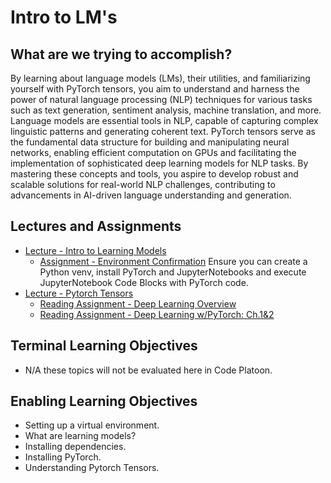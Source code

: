# Intro to LM's

## What are we trying to accomplish?

By learning about language models (LMs), their utilities, and familiarizing yourself with PyTorch tensors, you aim to understand and harness the power of natural language processing (NLP) techniques for various tasks such as text generation, sentiment analysis, machine translation, and more. Language models are essential tools in NLP, capable of capturing complex linguistic patterns and generating coherent text. PyTorch tensors serve as the fundamental data structure for building and manipulating neural networks, enabling efficient computation on GPUs and facilitating the implementation of sophisticated deep learning models for NLP tasks. By mastering these concepts and tools, you aspire to develop robust and scalable solutions for real-world NLP challenges, contributing to advancements in AI-driven language understanding and generation.

## Lectures and Assignments

- [Lecture - Intro to Learning Models](./1-intro-to-LMs.md)
  - [Assignment - Environment Confirmation](.) Ensure you can create a Python venv, install PyTorch and JupyterNotebooks and execute JupyterNotebook Code Blocks with PyTorch code.
- [Lecture - Pytorch Tensors](./2-pytorch-tensors.md)
  - [Reading Assignment - Deep Learning Overview](https://www.ncbi.nlm.nih.gov/pmc/articles/PMC8372231/)
  - [Reading Assignment - Deep Learning w/PyTorch: Ch.1&2](https://drive.google.com/file/d/1I0qk8Y4ELSCod47kTB-RK6KI_Vrjxykq/view?usp=sharing)

## Terminal Learning Objectives

- N/A these topics will not be evaluated here in Code Platoon.

## Enabling Learning Objectives

- Setting up a virtual environment.
- What are learning models?
- Installing dependencies.
- Installing PyTorch.
- Understanding Pytorch Tensors.
